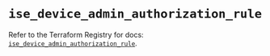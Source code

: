 # `ise_device_admin_authorization_rule`

Refer to the Terraform Registry for docs: [`ise_device_admin_authorization_rule`](https://registry.terraform.io/providers/ciscodevnet/ise/0.2.11/docs/resources/device_admin_authorization_rule).
